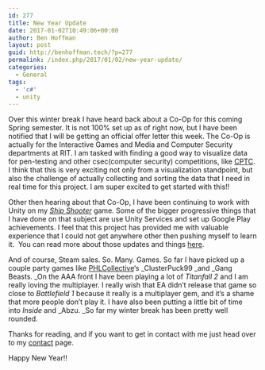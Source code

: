 ```yaml
---
id: 277
title: New Year Update
date: 2017-01-02T10:49:06+00:00
author: Ben Hoffman
layout: post
guid: http://benhoffman.tech/?p=277
permalink: /index.php/2017/01/02/new-year-update/
categories:
  - General
tags:
  - 'c#'
  - unity
---
```

Over this winter break I have heard back about a Co-Op for this coming Spring semester. It is not 100% set up as of right now, but I have been notified that I will be getting an official offer letter this week. The Co-Op is actually for the Interactive Games and Media and Computer Security departments at RIT. I am tasked with finding a good way to visualize data for pen-testing and other csec(computer security) competitions, like <a href="http://cptc.csec.rit.edu/" target="_blank">CPTC</a>. I think that this is very exciting not only from a visualization standpoint, but also the challenge of actually collecting and sorting the data that I need in real time for this project. I am super excited to get started with this!!

Other then hearing about that Co-Op, I have been continuing to work with Unity on my _[Ship Shooter](http://benhoffman.tech/index.php/2016/12/19/ship-shooter-1-4/)_ game. Some of the bigger progressive things that I have done on that subject are use Unity Services and set up Google Play achievements. I feel that this project has provided me with valuable experience that I could not get anywhere other then pushing myself to learn it.  You can read more about those updates and things [here](http://benhoffman.tech/index.php/2016/12/19/ship-shooter-1-4/).

And of course, Steam sales. So. Many. Games. So far I have picked up a couple party games like <a href="http://phlcollective.com/" target="_blank">PHLCollective</a>&#8216;s _ClusterPuck99 _and _Gang Beasts. _On the AAA front I have been playing a lot of _Titanfall 2_ and I am really loving the multiplayer. I really wish that EA didn&#8217;t release that game so close to _Battlefield 1_ because it really is a multiplayer gem, and it&#8217;s a shame that more people don&#8217;t play it. I have also been putting a little bit of time into _Inside_ and _Abzu. _So far my winter break has been pretty well rounded.

Thanks for reading, and if you want to get in contact with me just head over to my [contact](http://benhoffman.tech/index.php/resume/) page.

Happy New Year!!
